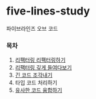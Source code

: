 # five-lines-study

파이브라인즈 오브 코드

### 목차

1. [리팩터링 리팩터링하기](./1.md)
2. [리팩터링 깊게 들여다보기](./2.md)
3. [긴 코드 조각내기](./3.md)
4. 타입 코드 처리하기
5. [유사한 코드 융합하기](./5.md)
